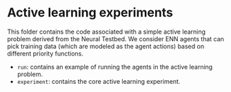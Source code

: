# Active learning experiments

This folder contains the code associated with a simple active learning problem
derived from the Neural Testbed. We consider ENN agents that can pick training
data (which are modeled as the agent actions) based on different priority
functions.

-   `run`: contains an example of running the agents in the active learning
  problem.
-   `experiment`: contains the core active learning experiment.
